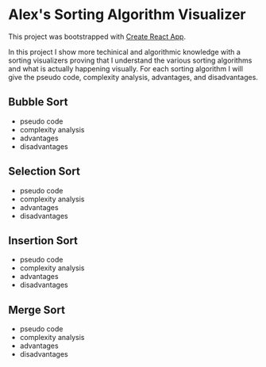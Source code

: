 # Alex's Sorting Algorithm Visualizer

This project was bootstrapped with [Create React App](https://github.com/facebook/create-react-app).

In this project I show more techinical and algorithmic knowledge with a sorting visualizers proving that I understand the various sorting algorithms and what is actually happening visually. For each sorting algorithm I will give the pseudo code, complexity analysis, advantages, and disadvantages.

## Bubble Sort
- pseudo code
- complexity analysis
- advantages
- disadvantages

## Selection Sort
- pseudo code
- complexity analysis
- advantages
- disadvantages

## Insertion Sort
- pseudo code
- complexity analysis
- advantages
- disadvantages

## Merge Sort
- pseudo code
- complexity analysis
- advantages
- disadvantages